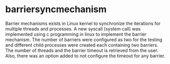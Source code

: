 # barriersyncmechanism
Barrier mechanisms exists in Linux kernel to synchronize the iterations for multiple threads and processes. 
A new syscall (system call) was implemented using c programming in linux to implement the barrier mechanism. 
The number of barriers were configured as two for the testing and different child processes were created each containing two barriers. 
The number of threads and the barrier timeout is retrieved from the user. 
Also, there was an option added to not configure the timeout for any barrier.
